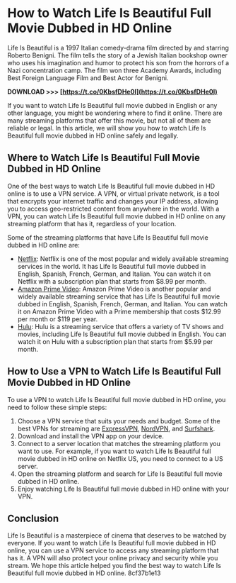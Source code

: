 # How to Watch Life Is Beautiful Full Movie Dubbed in HD Online
 
Life Is Beautiful is a 1997 Italian comedy-drama film directed by and starring Roberto Benigni. The film tells the story of a Jewish Italian bookshop owner who uses his imagination and humor to protect his son from the horrors of a Nazi concentration camp. The film won three Academy Awards, including Best Foreign Language Film and Best Actor for Benigni.
 
**DOWNLOAD >>> [https://t.co/0KbsfDHe0l](https://t.co/0KbsfDHe0l)**


 
If you want to watch Life Is Beautiful full movie dubbed in English or any other language, you might be wondering where to find it online. There are many streaming platforms that offer this movie, but not all of them are reliable or legal. In this article, we will show you how to watch Life Is Beautiful full movie dubbed in HD online safely and legally.
 
## Where to Watch Life Is Beautiful Full Movie Dubbed in HD Online
 
One of the best ways to watch Life Is Beautiful full movie dubbed in HD online is to use a VPN service. A VPN, or virtual private network, is a tool that encrypts your internet traffic and changes your IP address, allowing you to access geo-restricted content from anywhere in the world. With a VPN, you can watch Life Is Beautiful full movie dubbed in HD online on any streaming platform that has it, regardless of your location.
 
Some of the streaming platforms that have Life Is Beautiful full movie dubbed in HD online are:
 
- [Netflix](https://www.netflix.com/title/60000920): Netflix is one of the most popular and widely available streaming services in the world. It has Life Is Beautiful full movie dubbed in English, Spanish, French, German, and Italian. You can watch it on Netflix with a subscription plan that starts from $8.99 per month.
- [Amazon Prime Video](https://www.amazon.com/Life-Beautiful-Roberto-Benigni/dp/B000I9TY5W): Amazon Prime Video is another popular and widely available streaming service that has Life Is Beautiful full movie dubbed in English, Spanish, French, German, and Italian. You can watch it on Amazon Prime Video with a Prime membership that costs $12.99 per month or $119 per year.
- [Hulu](https://www.hulu.com/movie/life-is-beautiful-1997-6f0d8c4b-0f0c-4f6e-bc8b-1d9e9f9c3e7f): Hulu is a streaming service that offers a variety of TV shows and movies, including Life Is Beautiful full movie dubbed in English. You can watch it on Hulu with a subscription plan that starts from $5.99 per month.

## How to Use a VPN to Watch Life Is Beautiful Full Movie Dubbed in HD Online
 
To use a VPN to watch Life Is Beautiful full movie dubbed in HD online, you need to follow these simple steps:

1. Choose a VPN service that suits your needs and budget. Some of the best VPNs for streaming are [ExpressVPN](https://www.expressvpn.com/), [NordVPN](https://nordvpn.com/), and [Surfshark](https://surfshark.com/).
2. Download and install the VPN app on your device.
3. Connect to a server location that matches the streaming platform you want to use. For example, if you want to watch Life Is Beautiful full movie dubbed in HD online on Netflix US, you need to connect to a US server.
4. Open the streaming platform and search for Life Is Beautiful full movie dubbed in HD online.
5. Enjoy watching Life Is Beautiful full movie dubbed in HD online with your VPN.

## Conclusion
 
Life Is Beautiful is a masterpiece of cinema that deserves to be watched by everyone. If you want to watch Life Is Beautiful full movie dubbed in HD online, you can use a VPN service to access any streaming platform that has it. A VPN will also protect your online privacy and security while you stream. We hope this article helped you find the best way to watch Life Is Beautiful full movie dubbed in HD online.
 8cf37b1e13
 
